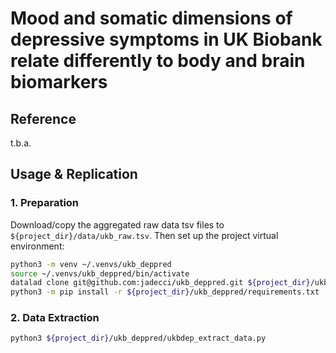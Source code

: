 # Mood and somatic dimensions of depressive symptoms in UK Biobank relate differently to body and brain biomarkers

## Reference

t.b.a.

## Usage & Replication
### 1. Preparation

Download/copy the aggregated raw data tsv files to `${project_dir}/data/ukb_raw.tsv`. 
Then set up the project virtual environment:

```bash
python3 -m venv ~/.venvs/ukb_deppred
source ~/.venvs/ukb_deppred/bin/activate
datalad clone git@github.com:jadecci/ukb_deppred.git ${project_dir}/ukb_deppred
python3 -m pip install -r ${project_dir}/ukb_deppred/requirements.txt
```

### 2. Data Extraction

```bash
python3 ${project_dir}/ukb_deppred/ukbdep_extract_data.py 
```
